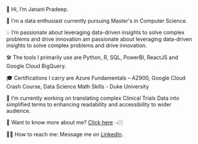 
<!--
**Janani241/Janani241** is a ✨ _special_ ✨ repository because its `README.md` (this file) appears on your GitHub profile.

Here are some ideas to get you started:

- 🔭 I’m currently working on ...
- 🌱 I’m currently learning ...
- 👯 I’m looking to collaborate on ...
- 🤔 I’m looking for help with ...
- 💬 Ask me about ...
- 📫 How to reach me: ...
- 😄 Pronouns: ...
- ⚡ Fun fact: ...
-->

👋 Hi, I’m Janani Pradeep.

💼 I'm a data enthusiast currently pursuing Master's in Computer Science.

💡 I’m passionate about leveraging data-driven insights to solve complex problems and drive innovation am passionate about leveraging data-driven insights to solve complex problems and drive innovation. 

🛠️ The tools I primarily use are Python, R, SQL, PowerBI, ReactJS and Google Cloud BigQuery.

🎓 Certifications I carry are Azure Fundamentals – AZ900, Google Cloud Crash Course, Data Science Math Skills - Duke University

🎯 I’m currently working on translating complex Clinical Trials Data into simplified terms to enhancing readability and accessibility to wider audience.

👀 Want to know more about me? [Click here](https://janani241.github.io/) 👈🏼

👩🏻 How to reach me: Message me on [LinkedIn](https://www.linkedin.com/in/janani-pradeep/).



